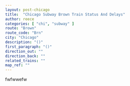 ```yaml
---
layout: post-chicago
title:  "Chicago Subway Brown Train Status And Delays"
author: reece
categories: [ "chi", "subway" ]
route: "Brown"
route_code: "Brn"
city: "Chicago"
description: "()"
first_paragraph: "()"
direction_out: ""
direction_back: ""
related_trains: ""
map_ref: ""
---
```


fwfwwefw
